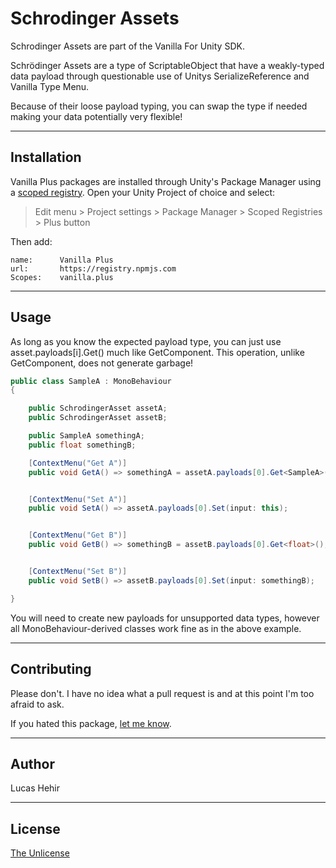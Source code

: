 # Schrodinger Assets

Schrodinger Assets are part of the Vanilla For Unity SDK.

Schrödinger Assets are a type of ScriptableObject that have a weakly-typed data payload through questionable use of Unitys SerializeReference and Vanilla Type Menu.

Because of their loose payload typing, you can swap the type if needed making your data potentially very flexible!

---

## Installation

Vanilla Plus packages are installed through Unity's Package Manager using a [scoped registry](https://docs.unity3d.com/Manual/upm-scoped.html). Open your Unity Project of choice and select:

> Edit menu > Project settings > Package Manager > Scoped Registries > Plus button

Then add:


	name:      Vanilla Plus
	url:       https://registry.npmjs.com
	Scopes:    vanilla.plus

---

## Usage

As long as you know the expected payload type, you can just use asset.payloads[i].Get<Type>() much like GetComponent. This operation, unlike GetComponent, does not generate garbage!

```csharp
public class SampleA : MonoBehaviour
{

    public SchrodingerAsset assetA;
    public SchrodingerAsset assetB;

    public SampleA somethingA;
    public float somethingB;

    [ContextMenu("Get A")]
    public void GetA() => somethingA = assetA.payloads[0].Get<SampleA>();


    [ContextMenu("Set A")]
    public void SetA() => assetA.payloads[0].Set(input: this);


    [ContextMenu("Get B")]
    public void GetB() => somethingB = assetB.payloads[0].Get<float>();


    [ContextMenu("Set B")]
    public void SetB() => assetB.payloads[0].Set(input: somethingB);

}
```

You will need to create new payloads for unsupported data types, however all MonoBehaviour-derived classes work fine as in the above example.

---

## Contributing
Please don't. I have no idea what a pull request is and at this point I'm too afraid to ask.

If you hated this package, [let me know](mailto:lucas@vanilla.plus).

---

## Author

Lucas Hehir

---

## License
[The Unlicense](https://unlicense.org/)